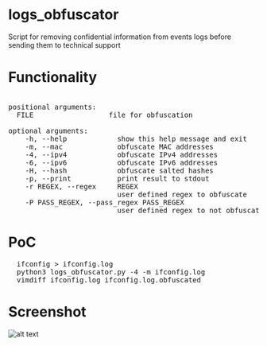 # logs_obfuscator
Script for removing confidential information from events logs before sending them to technical support

# Functionality
<pre> 
positional arguments:
  FILE                  file for obfuscation

optional arguments:
    -h, --help            show this help message and exit
    -m, --mac             obfuscate MAC addresses
    -4, --ipv4            obfuscate IPv4 addresses
    -6, --ipv6            obfuscate IPv6 addresses
    -H, --hash            obfuscate salted hashes
    -p, --print           print result to stdout
    -r REGEX, --regex     REGEX 
                          user defined regex to obfuscate
    -P PASS_REGEX, --pass_regex PASS_REGEX 
                          user defined regex to not obfuscate 
</pre>

# PoC

<pre>
  ifconfig > ifconfig.log
  python3 logs_obfuscator.py -4 -m ifconfig.log
  vimdiff ifconfig.log ifconfig.log.obfuscated 
</pre>
# Screenshot
![alt text](https://github.com/abletsoff/logs_obfuscator/blob/main/PoC.png?raw=true)

